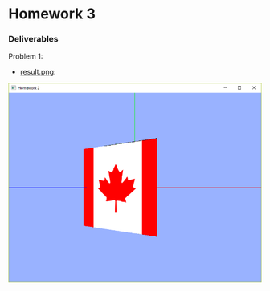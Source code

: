 # Homework 3

### Deliverables

Problem 1:
- [result.png](./result.png):
 <img src="./result.png" />